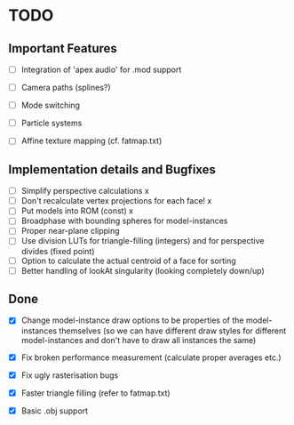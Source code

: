 # TODO

## Important Features
- [ ] Integration of 'apex audio' for .mod support
- [ ] Camera paths (splines?)
- [ ] Mode switching
- [ ] Particle systems
- [ ] Affine texture mapping (cf. fatmap.txt)


## Implementation details and Bugfixes
- [ ] Simplify perspective calculations                    x
- [ ] Don't recalculate vertex projections for each face!  x
- [ ] Put models into ROM (const)                          x
- [ ] Broadphase with bounding spheres for model-instances
- [ ] Proper near-plane clipping 
- [ ] Use division LUTs for triangle-filling (integers) and for perspective divides (fixed point)
- [ ] Option to calculate the actual centroid of a face for sorting
- [ ] Better handling of lookAt singularity (looking completely down/up)

## Done
- [x] Change model-instance draw options to be properties of the model-instances themselves (so we can have different draw styles for different model-instances and don't have to draw all instances the same)
- [x] Fix broken performance measurement (calculate proper averages etc.) 
- [x] Fix ugly rasterisation bugs
- [x] Faster triangle filling (refer to fatmap.txt)
- [x] Basic .obj support

